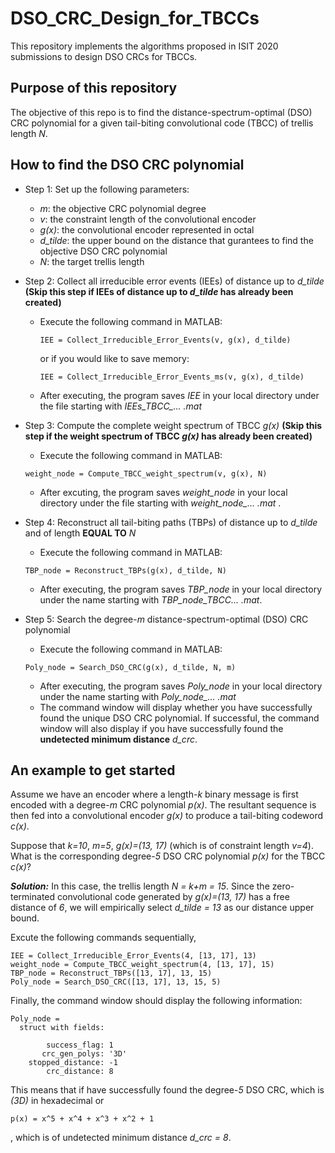 # DSO_CRC_Design_for_TBCCs
This repository implements the algorithms proposed in ISIT 2020 submissions to design DSO CRCs for TBCCs.

## Purpose of this repository
The objective of this repo is to find the distance-spectrum-optimal (DSO) CRC polynomial for a given tail-biting convolutional code (TBCC) of trellis length *N*. 


## How to find the DSO CRC polynomial
- Step 1: Set up the following parameters:
  - *m*: the objective CRC polynomial degree
  - *v*: the constraint length of the convolutional encoder
  - *g(x)*: the convolutional encoder represented in octal
  - *d_tilde*: the upper bound on the distance that gurantees to find the objective DSO CRC polynomial
  - *N*: the target trellis length

- Step 2: Collect all irreducible error events (IEEs) of distance up to *d_tilde* **(Skip this step if IEEs of distance up to *d_tilde* has already been created)**
  - Execute the following command in MATLAB:
    ```
    IEE = Collect_Irreducible_Error_Events(v, g(x), d_tilde)
    ```
    or if you would like to save memory:
    ```
    IEE = Collect_Irreducible_Error_Events_ms(v, g(x), d_tilde)
    ```
  - After executing, the program saves *IEE* in your local directory under the file starting with *IEEs_TBCC_... .mat*
  
- Step 3: Compute the complete weight spectrum of TBCC *g(x)* **(Skip this step if the weight spectrum of TBCC *g(x)* has already been created)**
  - Execute the following command in MATLAB:
  ```
  weight_node = Compute_TBCC_weight_spectrum(v, g(x), N)
  ```
  - After excuting, the program saves *weight_node* in your local directory under the file starting with *weight_node_... .mat* .
  
- Step 4: Reconstruct all tail-biting paths (TBPs) of distance up to *d_tilde* and of length **EQUAL TO** *N* 
  - Execute the following command in MATLAB:
  ```
  TBP_node = Reconstruct_TBPs(g(x), d_tilde, N)
  ```
  - After executing, the program saves *TBP_node* in your local directory under the name starting with *TBP_node_TBCC... .mat*.
  
- Step 5: Search the degree-*m* distance-spectrum-optimal (DSO) CRC polynomial
  - Execute the following command in MATLAB:
  ```
  Poly_node = Search_DSO_CRC(g(x), d_tilde, N, m)
  ```
  - After executing, the program saves *Poly_node* in your local directory under the name starting with *Poly_node_... .mat*
  - The command window will display whether you have successfully found the unique DSO CRC polynomial. If successful, the command window will also display if you have successfully found the **undetected minimum distance** *d_crc*.
  
  
## An example to get started
Assume we have an encoder where a length-*k* binary message is first encoded with a degree-*m* CRC polynomial *p(x)*. The resultant sequence is then fed into a convolutional encoder *g(x)* to produce a tail-biting codeword *c(x)*.

Suppose that *k=10*, *m=5*, *g(x)=(13, 17)* (which is of constraint length *v=4*). What is the corresponding degree-*5* DSO CRC polynomial *p(x)* for the TBCC *c(x)*?

***Solution:*** In this case, the trellis length *N = k+m = 15*. Since the zero-terminated convolutional code generated by *g(x)=(13, 17)* has a free distance of *6*, we will empirically select *d_tilde = 13* as our distance upper bound.

Excute the following commands sequentially,
```
IEE = Collect_Irreducible_Error_Events(4, [13, 17], 13)
weight_node = Compute_TBCC_weight_spectrum(4, [13, 17], 15)
TBP_node = Reconstruct_TBPs([13, 17], 13, 15)
Poly_node = Search_DSO_CRC([13, 17], 13, 15, 5)
```
Finally, the command window should display the following information:
```
Poly_node = 
  struct with fields:

        success_flag: 1
       crc_gen_polys: '3D'
    stopped_distance: -1
        crc_distance: 8
```
This means that if have successfully found the degree-*5* DSO CRC, which is *(3D)* in hexadecimal or 
```
p(x) = x^5 + x^4 + x^3 + x^2 + 1
```
, which is of undetected minimum distance *d_crc = 8*.


